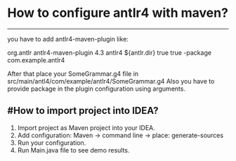 # How to configure antlr4 with maven?
---
you have to add antlr4-maven-plugin like:

<plugin>
    <groupId>org.antlr</groupId>
    <artifactId>antlr4-maven-plugin</artifactId>
    <version>4.3</version>
	<executions>
		<execution>
			<goals>
				<goal>antlr4</goal>
			</goals>
			<configuration>
				<sourceDirectory>${antlr.dir}</sourceDirectory>
				<listener>true</listener>
				<visitor>true</visitor>
				<arguments>
					<argument>-package</argument>
					<argument>com.example.antlr4</argument>
				</arguments>
			</configuration>
		</execution>
	</executions>
</plugin>

After that place your SomeGrammar.g4 file in src/main/antl4/com/example/antlr4/SomeGrammar.g4
Also you have to provide package in the plugin configuration using arguments.

#How to import project into IDEA?
---
1. Import project as Maven project into your IDEA.
2. Add configuration: Maven -> command line -> place: generate-sources
3. Run your configuration.
4. Run Main.java file to see demo results.


